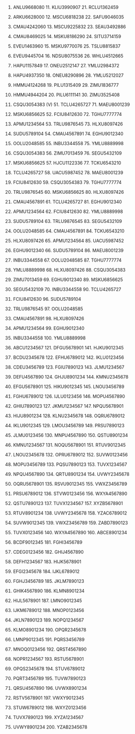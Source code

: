 1.  ANLU9668080    11. KLIU3990907    21. RCLU1362459
2.  ARKU6628000    12. MSCU6818238    22. SAFU9046035  
3.  CMAU4242060    13. MSCU9225832    23. SEAU3492886
4.  CMAU8469025    14. MSKU8186290    24. SITU3714159
5.  EVEU1463960    15. MSKU9770076    25. TSLU8815837
6.  EVEU9445704    16. NDSU8075536    26. WHLU4512665
7.  HAPU1157849    17. ONEU2512147    27. YMLU2984372
8.  HAPU4937350    18. ONEU8290896    28. YMLU5212027
9.  HMMU4124268    19. PILU1315409    29. ZIMU1836777
10. HMMU4944204    20. PILU6111141    30. ZIMU3525408

31. CSQU3054383 (V)    51. TCLU4265727    71. MAEU8001239
32. MSKU6856625    52. FCIU8412630    72. TGHU7777774
33. APMU1234564    53. TRLU9876545    73. HLXU8097426
34. SUDU5789104    54. CMAU4567891    74. EGHU9012340
35. OOLU2048585    55. INBU3344558    75. YMLU8889998
36. CSQU3054383    56. ZIMU7013459    76. SEGU5432109
37. MSKU6856625    57. HJCU1122336    77. TCKU6543210
38. TCLU4265727    58. UACU5987452    78. MAEU8001239
39. FCIU8412630    59. CSQU3054383    79. TGHU7777774
40. TRLU9876545    60. MSKU6856625    80. HLXU8097426
41. CMAU4567891    61. TCLU4265727    81. EGHU9012340
42. APMU1234564    62. FCIU8412630    82. YMLU8889998
43. SUDU5789104    63. TRLU9876545    83. SEGU5432109
44. OOLU2048585    64. CMAU4567891    84. TCKU6543210
45. HLXU8097426    65. APMU1234564    85. UACU5987452
46. EGHU9012340    66. SUDU5789104    86. MAEU8001239
47. INBU3344558    67. OOLU2048585    87. TGHU7777774
48. YMLU8889998    68. HLXU8097426    88. CSQU3054383
49. ZIMU7013459    69. EGHU9012340    89. MSKU6856625
50. SEGU5432109    70. INBU3344558    90. TCLU4265727
91. FCIU8412630    96. SUDU5789104    
92. TRLU9876545    97. OOLU2048585    
93. CMAU4567891    98. HLXU8097426    
94. APMU1234564    99. EGHU9012340    
95. INBU3344558    100. YMLU8889998

101. ABCU1234567   121. DFGU5678901   141. HJKU9012345
102. BCDU2345678   122. EFHU6789012   142. IKLU0123456
103. CDEU3456789   123. FGIU7890123   143. JLMU1234567
104. DEFU4567890   124. GHJU8901234   144. KMNU2345678
105. EFGU5678901   125. HIKU9012345   145. LNOU3456789
106. FGHU6789012   126. IJLU0123456   146. MOPU4567890
107. GHIU7890123   127. JKMU1234567   147. NPQU5678901
108. HIJU8901234   128. KLNU2345678   148. OQRU6789012
109. IKLU9012345   129. LMOU3456789   149. PRSU7890123
110. JLMU0123456   130. MNPU4567890   150. QSTU8901234
111. KMNU1234567   131. NOQU5678901   151. RTUV9012345
112. LNOU2345678   132. OPRU6789012   152. SUVW0123456
113. MOPU3456789   133. PQSU7890123   153. TUVX1234567
114. NPQU4567890   134. QRTU8901234   154. UVWY2345678
115. OQRU5678901   135. RSVU9012345   155. VWXZ3456789
116. PRSU6789012   136. STVW0123456   156. WXYA4567890
117. QSTU7890123   137. TUVX1234567   157. XYZB5678901
118. RTUV8901234   138. UVWY2345678   158. YZAC6789012
119. SUVW9012345   139. VWXZ3456789   159. ZABD7890123
120. TUVX0123456   140. WXYA4567890   160. ABCE8901234
161. BCDF9012345   181. FGHI3456789   
162. CDEG0123456   182. GHIJ4567890   
163. DEFH1234567   183. HIJK5678901   
164. EFGI2345678   184. IJKL6789012   
165. FGHJ3456789   185. JKLM7890123   
166. GHIK4567890   186. KLMN8901234   
167. HIJL5678901   187. LMNO9012345   
168. IJKM6789012   188. MNOP0123456   
169. JKLN7890123   189. NOPQ1234567   
170. KLMO8901234   190. OPQR2345678   
171. LMNP9012345   191. PQRS3456789   
172. MNOQ0123456   192. QRST4567890   
173. NOPR1234567   193. RSTU5678901   
174. OPQS2345678   194. STUV6789012   
175. PQRT3456789   195. TUVW7890123   
176. QRSU4567890   196. UVWX8901234   
177. RSTV5678901   197. VWXY9012345   
178. STUW6789012   198. WXYZ0123456   
179. TUVX7890123   199. XYZA1234567   
180. UVWY8901234   200. YZAB2345678